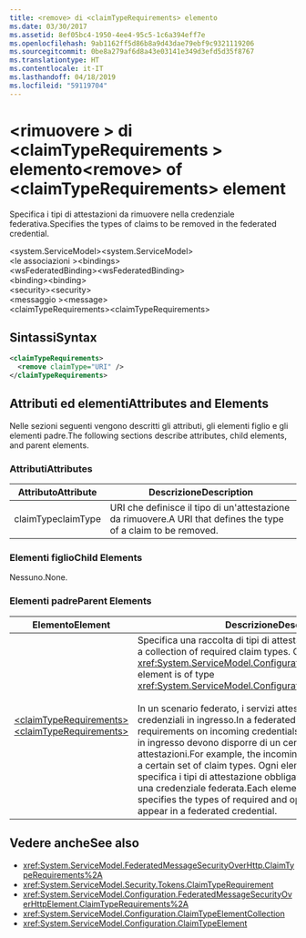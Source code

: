 ```yaml
---
title: <remove> di <claimTypeRequirements> elemento
ms.date: 03/30/2017
ms.assetid: 8ef05bc4-1950-4ee4-95c5-1c6a394eff7e
ms.openlocfilehash: 9ab1162ff5d86b8a9d43dae79ebf9c9321119206
ms.sourcegitcommit: 0be8a279af6d8a43e03141e349d3efd5d35f8767
ms.translationtype: HT
ms.contentlocale: it-IT
ms.lasthandoff: 04/18/2019
ms.locfileid: "59119704"
---
```

# <a name="remove-of-claimtyperequirements-element"></a><span data-ttu-id="c9fc7-102">\<rimuovere > di \<claimTypeRequirements > elemento</span><span class="sxs-lookup"><span data-stu-id="c9fc7-102">\<remove> of \<claimTypeRequirements> element</span></span>
<span data-ttu-id="c9fc7-103">Specifica i tipi di attestazioni da rimuovere nella credenziale federativa.</span><span class="sxs-lookup"><span data-stu-id="c9fc7-103">Specifies the types of claims to be removed in the federated credential.</span></span>  
  
 <span data-ttu-id="c9fc7-104">\<system.ServiceModel></span><span class="sxs-lookup"><span data-stu-id="c9fc7-104">\<system.ServiceModel></span></span>  
<span data-ttu-id="c9fc7-105">\<le associazioni ></span><span class="sxs-lookup"><span data-stu-id="c9fc7-105">\<bindings></span></span>  
<span data-ttu-id="c9fc7-106">\<wsFederatedBinding></span><span class="sxs-lookup"><span data-stu-id="c9fc7-106">\<wsFederatedBinding></span></span>  
<span data-ttu-id="c9fc7-107">\<binding></span><span class="sxs-lookup"><span data-stu-id="c9fc7-107">\<binding></span></span>  
<span data-ttu-id="c9fc7-108">\<security></span><span class="sxs-lookup"><span data-stu-id="c9fc7-108">\<security></span></span>  
<span data-ttu-id="c9fc7-109">\<messaggio ></span><span class="sxs-lookup"><span data-stu-id="c9fc7-109">\<message></span></span>  
<span data-ttu-id="c9fc7-110">\<claimTypeRequirements></span><span class="sxs-lookup"><span data-stu-id="c9fc7-110">\<claimTypeRequirements></span></span>  
  
## <a name="syntax"></a><span data-ttu-id="c9fc7-111">Sintassi</span><span class="sxs-lookup"><span data-stu-id="c9fc7-111">Syntax</span></span>  
  
```xml  
<claimTypeRequirements>
  <remove claimType="URI" />
</claimTypeRequirements>
```  
  
## <a name="attributes-and-elements"></a><span data-ttu-id="c9fc7-112">Attributi ed elementi</span><span class="sxs-lookup"><span data-stu-id="c9fc7-112">Attributes and Elements</span></span>  
 <span data-ttu-id="c9fc7-113">Nelle sezioni seguenti vengono descritti gli attributi, gli elementi figlio e gli elementi padre.</span><span class="sxs-lookup"><span data-stu-id="c9fc7-113">The following sections describe attributes, child elements, and parent elements.</span></span>  
  
### <a name="attributes"></a><span data-ttu-id="c9fc7-114">Attributi</span><span class="sxs-lookup"><span data-stu-id="c9fc7-114">Attributes</span></span>  
  
|<span data-ttu-id="c9fc7-115">Attributo</span><span class="sxs-lookup"><span data-stu-id="c9fc7-115">Attribute</span></span>|<span data-ttu-id="c9fc7-116">Descrizione</span><span class="sxs-lookup"><span data-stu-id="c9fc7-116">Description</span></span>|  
|---------------|-----------------|  
|<span data-ttu-id="c9fc7-117">claimType</span><span class="sxs-lookup"><span data-stu-id="c9fc7-117">claimType</span></span>|<span data-ttu-id="c9fc7-118">URI che definisce il tipo di un'attestazione da rimuovere.</span><span class="sxs-lookup"><span data-stu-id="c9fc7-118">A URI that defines the type of a claim to be removed.</span></span>|  
  
### <a name="child-elements"></a><span data-ttu-id="c9fc7-119">Elementi figlio</span><span class="sxs-lookup"><span data-stu-id="c9fc7-119">Child Elements</span></span>  
 <span data-ttu-id="c9fc7-120">Nessuno.</span><span class="sxs-lookup"><span data-stu-id="c9fc7-120">None.</span></span>  
  
### <a name="parent-elements"></a><span data-ttu-id="c9fc7-121">Elementi padre</span><span class="sxs-lookup"><span data-stu-id="c9fc7-121">Parent Elements</span></span>  
  
|<span data-ttu-id="c9fc7-122">Elemento</span><span class="sxs-lookup"><span data-stu-id="c9fc7-122">Element</span></span>|<span data-ttu-id="c9fc7-123">Descrizione</span><span class="sxs-lookup"><span data-stu-id="c9fc7-123">Description</span></span>|  
|-------------|-----------------|  
|[<span data-ttu-id="c9fc7-124">\<claimTypeRequirements></span><span class="sxs-lookup"><span data-stu-id="c9fc7-124">\<claimTypeRequirements></span></span>](../../../../../docs/framework/configure-apps/file-schema/wcf/claimtyperequirements-for-message.md)|<span data-ttu-id="c9fc7-125">Specifica una raccolta di tipi di attestazione obbligatori.</span><span class="sxs-lookup"><span data-stu-id="c9fc7-125">Specifies a collection of required claim types.</span></span> <span data-ttu-id="c9fc7-126">Ciascun elemento è di tipo <xref:System.ServiceModel.Configuration.ClaimTypeElement>.</span><span class="sxs-lookup"><span data-stu-id="c9fc7-126">Each element is of type <xref:System.ServiceModel.Configuration.ClaimTypeElement>.</span></span><br /><br /> <span data-ttu-id="c9fc7-127">In un scenario federato, i servizi attestano i requisiti per le credenziali in ingresso.</span><span class="sxs-lookup"><span data-stu-id="c9fc7-127">In a federated scenario, services state the requirements on incoming credentials.</span></span> <span data-ttu-id="c9fc7-128">Ad esempio, le credenziali in ingresso devono disporre di un certo set di tipi di attestazioni.</span><span class="sxs-lookup"><span data-stu-id="c9fc7-128">For example, the incoming credentials must possess a certain set of claim types.</span></span> <span data-ttu-id="c9fc7-129">Ogni elemento di questa raccolta specifica i tipi di attestazione obbligatori e facoltativi previsti in una credenziale federata.</span><span class="sxs-lookup"><span data-stu-id="c9fc7-129">Each element in this collection specifies the types of required and optional claims expected to appear in a federated credential.</span></span>|  
  
## <a name="see-also"></a><span data-ttu-id="c9fc7-130">Vedere anche</span><span class="sxs-lookup"><span data-stu-id="c9fc7-130">See also</span></span>

- <xref:System.ServiceModel.FederatedMessageSecurityOverHttp.ClaimTypeRequirements%2A>
- <xref:System.ServiceModel.Security.Tokens.ClaimTypeRequirement>
- <xref:System.ServiceModel.Configuration.FederatedMessageSecurityOverHttpElement.ClaimTypeRequirements%2A>
- <xref:System.ServiceModel.Configuration.ClaimTypeElementCollection>
- <xref:System.ServiceModel.Configuration.ClaimTypeElement>
